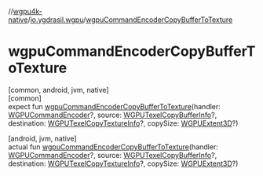 //[wgpu4k-native](../../index.md)/[io.ygdrasil.wgpu](index.md)/[wgpuCommandEncoderCopyBufferToTexture](wgpu-command-encoder-copy-buffer-to-texture.md)

# wgpuCommandEncoderCopyBufferToTexture

[common, android, jvm, native]\
[common]\
expect fun [wgpuCommandEncoderCopyBufferToTexture](wgpu-command-encoder-copy-buffer-to-texture.md)(handler: [WGPUCommandEncoder](-w-g-p-u-command-encoder/index.md)?, source: [WGPUTexelCopyBufferInfo](-w-g-p-u-texel-copy-buffer-info/index.md)?, destination: [WGPUTexelCopyTextureInfo](-w-g-p-u-texel-copy-texture-info/index.md)?, copySize: [WGPUExtent3D](-w-g-p-u-extent3-d/index.md)?)

[android, jvm, native]\
actual fun [wgpuCommandEncoderCopyBufferToTexture](wgpu-command-encoder-copy-buffer-to-texture.md)(handler: [WGPUCommandEncoder](-w-g-p-u-command-encoder/index.md)?, source: [WGPUTexelCopyBufferInfo](-w-g-p-u-texel-copy-buffer-info/index.md)?, destination: [WGPUTexelCopyTextureInfo](-w-g-p-u-texel-copy-texture-info/index.md)?, copySize: [WGPUExtent3D](-w-g-p-u-extent3-d/index.md)?)